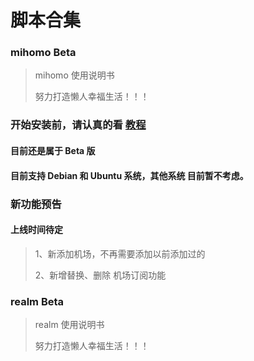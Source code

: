 # 脚本合集


### mihomo Beta 

> mihomo 使用说明书
>
> 努力打造懒人幸福生活！！！

### 开始安装前，请认真的看 [教程](https://github.com/AdsJK567/Tools/wiki/Linux-%E7%B3%BB%E7%BB%9F%E6%90%AD%E5%BB%BA-mihomo-%E6%95%99%E7%A8%8B)

#### 目前还是属于 Beta 版

#### 目前支持 Debian 和 Ubuntu 系统，其他系统 目前暂不考虑。

### 新功能预告

#### 上线时间待定

>
> 1、新添加机场，不再需要添加以前添加过的
>
> 2、新增替换、删除 机场订阅功能
>


### realm Beta 

> realm 使用说明书
>
> 努力打造懒人幸福生活！！！
>
> 
